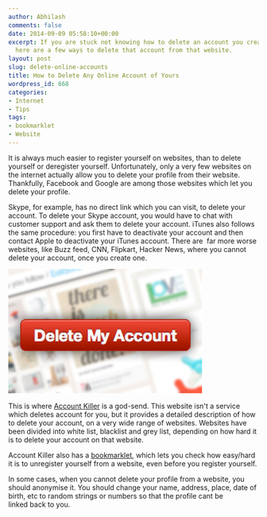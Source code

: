 ```yaml
---
author: Abhilash
comments: false
date: 2014-09-09 05:58:10+00:00
excerpt: If you are stuck not knowing how to delete an account you created on a website,
  here are a few ways to delete that account from that website.
layout: post
slug: delete-online-accounts
title: How to Delete Any Online Account of Yours
wordpress_id: 668
categories:
- Internet
- Tips
tags:
- bookmarklet
- Website
---
```


It is always much easier to register yourself on websites, than to delete yourself or deregister yourself. Unfortunately, only a very few websites on the internet actually allow you to delete your profile from their website. Thankfully, Facebook and Google are among those websites which let you delete your profile.

Skype, for example, has no direct link which you can visit, to delete your account. To delete your Skype account, you would have to chat with customer support and ask them to delete your account. iTunes also follows the same procedure: you first have to deactivate your account and then contact Apple to deactivate your iTunes account. There are  far more worse websites, like Buzz feed, CNN, Flipkart, Hacker News, where you cannot delete your account, once you create one.

![delete-account](images/pinterest-delete-account.jpg)

This is where [Account Killer](http://www.accountkiller.com/) is a god-send. This website isn't a service which deletes account for you, but it provides a detailed description of how to delete your account, on a very wide range of websites. Websites have been divided into white list, blacklist and grey list, depending on how hard it is to delete your account on that website.

Account Killer also has a [bookmarklet](http://www.accountkiller.com/en/site-check), which lets you check how easy/hard it is to unregister yourself from a website, even before you register yourself.

In some cases, when you cannot delete your profile from a website, you should anonymise it. You should change your name, address, place, date of birth, etc to random strings or numbers so that the profile cant be linked back to you.
